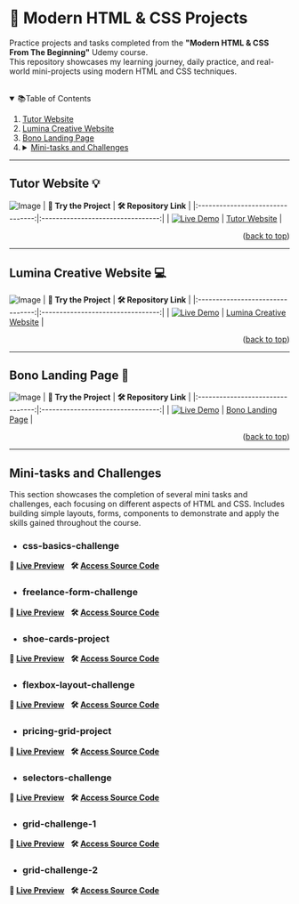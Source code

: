 <a id="readme-top"></a> 
# 🎯 Modern HTML & CSS Projects
Practice projects and tasks completed from the <strong>"Modern HTML & CSS From The Beginning"</strong> Udemy course.<br>This repository showcases my learning journey, daily practice, and real-world mini-projects using modern HTML and CSS techniques.
<br><br>
<details open>
  <summary>📚Table of Contents</summary>
  <ol>
    <li><a href="#tutor-website">Tutor Website</a></li>
    <li><a href="#lumina-creative-website">Lumina Creative Website</a></li>
    <li><a href="#bono-landing-page">Bono Landing Page</a></li>
    <li>
      <details>
        <summary><a href="#mini-tasks-and-challenges">Mini-tasks and Challenges</a></summary>
        <ol>
<!--           <li><a href="#pricing-grid-html-challenge">pricing-grid-html-challenge</a></li>
          <li><a href="#html-form-challenge">html-form-challenge</a></li> -->
          <li><a href="#css-basics-challenge">css-basics-challenge</a></li>
          <li><a href="#freelance-form-challenge">freelance-form-challenge</a></li>
          <li><a href="#shoe-cards-project">shoe-cards-project</a></li>
          <li><a href="#flexbox-layout-challenge">flexbox-layout-challenge</a></li>
          <li><a href="#pricing-grid-project">pricing-grid-project</a></li>
          <li><a href="#selectors-challenge">selectors-challenge</a></li>
          <li><a href="#grid-challenge-1">grid-challenge-1</a></li>
          <li><a href="#grid-challenge-2">grid-challenge-2</a></li>
        </ol>
      </details>
    </li>
  </ol>
</details>


---
<a id="tutor-website"></a>
## Tutor Website 💡
![Image](https://github.com/user-attachments/assets/c3772291-0537-42f5-b3e7-a9cbc77c2d16)
|  **🧪 Try the Project** |  **🛠 Repository Link** |
|:--------------------------------:|:---------------------------------:|
| [![Live Demo](https://img.shields.io/badge/Live_Demo-Available-green)](https://tutor-website-in.netlify.app/) | [Tutor Website](https://busrarafa.github.io/Modern-HTML-CSS-2.0/Tutor%20Website/) |

<p align="right">(<a href="#readme-top">back to top</a>)</p>

---
<a id="lumina-creative-website"></a>
## Lumina Creative Website 💻
![Image](https://github.com/user-attachments/assets/ef5c6496-345c-4dc0-b8f0-71d09132dc8c)
|  **🧪 Try the Project** |  **🛠 Repository Link** |
|:--------------------------------:|:---------------------------------:|
| [![Live Demo](https://img.shields.io/badge/Live_Demo-Available-green)](https://lumina-creative-webshow.netlify.app/) | [Lumina Creative Website](https://github.com/BusraRafa/Modern-HTML-CSS-2.0/tree/main/lumina-creative-website) |

<p align="right">(<a href="#readme-top">back to top</a>)</p>

---
<a id="bono-landing-page"></a>
## Bono Landing Page 🌟
![Image](https://github.com/user-attachments/assets/412a5d56-c6f4-4920-a87b-e9376e95cd83)
|  **🧪 Try the Project** |  **🛠 Repository Link** |
|:--------------------------------:|:---------------------------------:|
| [![Live Demo](https://img.shields.io/badge/Live_Demo-Available-green)](https://bono-landing-web-form.netlify.app/) | [Bono Landing Page](https://github.com/BusraRafa/Modern-HTML-CSS-2.0/tree/main/Landing%20Form%20Mini%20Project) |

<p align="right">(<a href="#readme-top">back to top</a>)</p>

---
## Mini-tasks and Challenges
This section showcases the completion of several mini tasks and challenges, each focusing on different aspects of HTML and CSS. Includes building simple layouts, forms, components to demonstrate and apply the skills gained throughout the course.
- ### css-basics-challenge
**🔗 [Live Preview](https://busrarafa.github.io/Modern-HTML-CSS-2.0/mini-tasks-and-challenges/10-css-basics-challenge/)** &nbsp;
**🛠️ [Access Source Code](https://github.com/BusraRafa/Modern-HTML-CSS-2.0/tree/main/mini-tasks-and-challenges/10-css-basics-challenge)**
- ### freelance-form-challenge
**🔗 [Live Preview](https://busrarafa.github.io/Modern-HTML-CSS-2.0/mini-tasks-and-challenges/09-freelance-form-challenge/)** &nbsp;
**🛠️ [Access Source Code](https://github.com/BusraRafa/Modern-HTML-CSS-2.0/tree/main/mini-tasks-and-challenges/09-freelance-form-challenge)**
- ### shoe-cards-project
**🔗 [Live Preview](https://busrarafa.github.io/Modern-HTML-CSS-2.0/mini-tasks-and-challenges/10-shoe-cards-project/)** &nbsp;
**🛠️ [Access Source Code](https://github.com/BusraRafa/Modern-HTML-CSS-2.0/tree/main/mini-tasks-and-challenges/10-shoe-cards-project)**
- ### flexbox-layout-challenge
**🔗 [Live Preview](https://busrarafa.github.io/Modern-HTML-CSS-2.0/mini-tasks-and-challenges/05-flexbox-layout-challenge/)** &nbsp;
**🛠️ [Access Source Code](https://github.com/BusraRafa/Modern-HTML-CSS-2.0/tree/main/mini-tasks-and-challenges/05-flexbox-layout-challenge)**
- ### pricing-grid-project
**🔗 [Live Preview](https://busrarafa.github.io/Modern-HTML-CSS-2.0/mini-tasks-and-challenges/06-pricing-grid-project/)** &nbsp;
**🛠️ [Access Source Code](https://github.com/BusraRafa/Modern-HTML-CSS-2.0/tree/main/mini-tasks-and-challenges/06-pricing-grid-project)**
- ### selectors-challenge
**🔗 [Live Preview](https://busrarafa.github.io/Modern-HTML-CSS-2.0/mini-tasks-and-challenges/10-selectors-challenge/)** &nbsp;
**🛠️ [Access Source Code](https://github.com/BusraRafa/Modern-HTML-CSS-2.0/tree/main/mini-tasks-and-challenges/10-selectors-challenge)**
- ### grid-challenge-1
**🔗 [Live Preview](https://busrarafa.github.io/Modern-HTML-CSS-2.0/mini-tasks-and-challenges/04-grid-challenge-1/)** &nbsp;
**🛠️ [Access Source Code](https://github.com/BusraRafa/Modern-HTML-CSS-2.0/tree/main/mini-tasks-and-challenges/04-grid-challenge-1)**
- ### grid-challenge-2
**🔗 [Live Preview](https://busrarafa.github.io/Modern-HTML-CSS-2.0/mini-tasks-and-challenges/10-grid-challenge-2/)** &nbsp;
**🛠️ [Access Source Code](https://github.com/BusraRafa/Modern-HTML-CSS-2.0/tree/main/mini-tasks-and-challenges/10-grid-challenge-2)**

